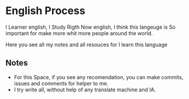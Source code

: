 # English Process

I Learner english, I Study Rigth Now english, I think this langeuge is So important for make more whit more people around the world.

Here you see all my notes and all resouces for I learn this language

## Notes

- For this Space, if you see any recomendation, you can make commits, issues and comments for helper to me.
- I try write all, without help of any translate machine and IA.
